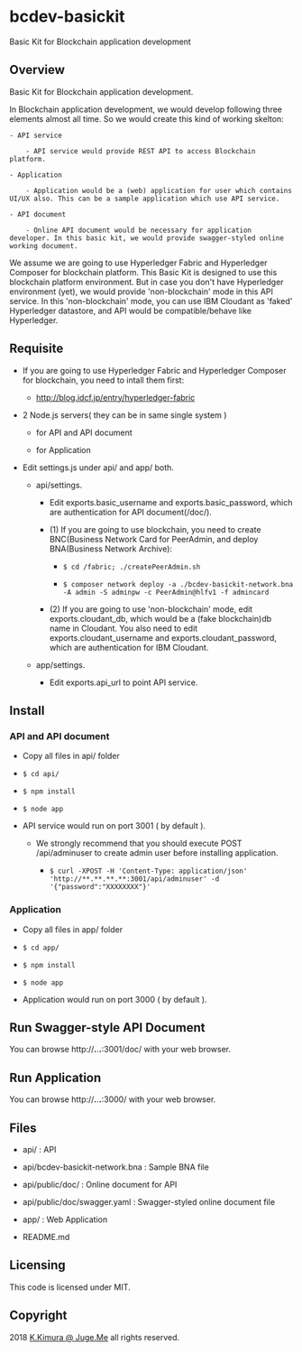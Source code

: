 # bcdev-basickit

Basic Kit for Blockchain application development

## Overview

Basic Kit for Blockchain application development.

In Blockchain application development, we would develop following three elements almost all time. So we would create this kind of working skelton:

    - API service

        - API service would provide REST API to access Blockchain platform.

    - Application

        - Application would be a (web) application for user which contains UI/UX also. This can be a sample application which use API service.

    - API document

        - Online API document would be necessary for application developer. In this basic kit, we would provide swagger-styled online working document.

We assume we are going to use Hyperledger Fabric and Hyperledger Composer for blockchain platform. This Basic Kit is designed to use this blockchain platform environment. But in case you don't have Hyperledger environment (yet), we would provide 'non-blockchain' mode in this API service. In this 'non-blockchain' mode, you can use IBM Cloudant as 'faked' Hyperledger datastore, and API would be compatible/behave like Hyperledger.

## Requisite

- If you are going to use Hyperledger Fabric and Hyperledger Composer for blockchain, you need to intall them first:

    - http://blog.idcf.jp/entry/hyperledger-fabric

- 2 Node.js servers( they can be in same single system )

    - for API and API document

    - for Application

- Edit settings.js under api/ and app/ both.

    - api/settings.

        - Edit exports.basic_username and exports.basic_password, which are authentication for API document(/doc/).

        - (1) If you are going to use blockchain, you need to create BNC(Business Network Card for PeerAdmin, and deploy BNA(Business Network Archive):

            - `$ cd /fabric; ./createPeerAdmin.sh`

            - `$ composer network deploy -a ./bcdev-basickit-network.bna -A admin -S adminpw -c PeerAdmin@hlfv1 -f admincard`

        - (2) If you are going to use 'non-blockchain' mode, edit exports.cloudant_db, which would be a (fake blockchain)db name in Cloudant. You also need to edit exports.cloudant_username and exports.cloudant_password, which are authentication for IBM Cloudant.

    - app/settings.

        - Edit exports.api_url to point API service.

## Install

### API and API document

- Copy all files in api/ folder

- `$ cd api/`

- `$ npm install`

- `$ node app`

- API service would run on port 3001 ( by default ).

    - We strongly recommend that you should execute POST /api/adminuser to create admin user before installing application.

        - `$ curl -XPOST -H 'Content-Type: application/json' 'http://**.**.**.**:3001/api/adminuser' -d '{"password":"XXXXXXXX"}'`

### Application

- Copy all files in app/ folder

- `$ cd app/`

- `$ npm install`

- `$ node app`

- Application would run on port 3000 ( by default ).

## Run Swagger-style API Document

You can browse http://**.**.**.**:3001/doc/ with your web browser.

## Run Application

You can browse http://**.**.**.**:3000/ with your web browser.

## Files

- api/ : API

- api/bcdev-basickit-network.bna : Sample BNA file

- api/public/doc/ : Online document for API

- api/public/doc/swagger.yaml : Swagger-styled online document file

- app/ : Web Application

- README.md

## Licensing

This code is licensed under MIT.

## Copyright

2018 [K.Kimura @ Juge.Me](https://github.com/dotnsf) all rights reserved.
